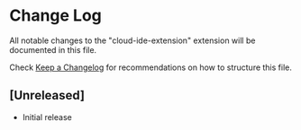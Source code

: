 # Change Log

All notable changes to the "cloud-ide-extension" extension will be documented in this file.

Check [Keep a Changelog](http://keepachangelog.com/) for recommendations on how to structure this file.

## [Unreleased]

- Initial release